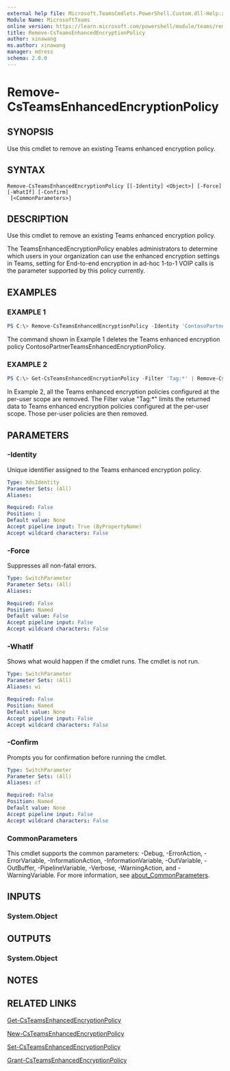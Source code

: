 ```yaml
---
external help file: Microsoft.TeamsCmdlets.PowerShell.Custom.dll-Help.xml
Module Name: MicrosoftTeams
online version: https://learn.microsoft.com/powershell/module/teams/remove-csteamsenhancedencryptionpolicy
title: Remove-CsTeamsEnhancedEncryptionPolicy
author: xinawang
ms.author: xinawang
manager: mdress
schema: 2.0.0
---
```


# Remove-CsTeamsEnhancedEncryptionPolicy

## SYNOPSIS
Use this cmdlet to remove an existing Teams enhanced encryption policy.

## SYNTAX

```
Remove-CsTeamsEnhancedEncryptionPolicy [[-Identity] <Object>] [-Force] [-WhatIf] [-Confirm]
 [<CommonParameters>]
```

## DESCRIPTION
Use this cmdlet to remove an existing Teams enhanced encryption policy.

The TeamsEnhancedEncryptionPolicy enables administrators to determine which users in your organization can use the enhanced encryption settings in Teams, setting for End-to-end encryption in ad-hoc 1-to-1 VOIP calls is the parameter supported by this policy currently.

## EXAMPLES

### EXAMPLE 1
```PowerShell
PS C:\> Remove-CsTeamsEnhancedEncryptionPolicy -Identity 'ContosoPartnerTeamsEnhancedEncryptionPolicy'
```

The command shown in Example 1 deletes the Teams enhanced encryption policy ContosoPartnerTeamsEnhancedEncryptionPolicy.


### EXAMPLE 2
```PowerShell
PS C:\> Get-CsTeamsEnhancedEncryptionPolicy -Filter 'Tag:*' | Remove-CsTeamsEnhancedEncryptionPolicy
```

In Example 2, all the Teams enhanced encryption policies configured at the per-user scope are removed. The Filter value "Tag:*" limits the returned data to Teams enhanced encryption policies configured at the per-user scope. Those per-user policies are then removed.

## PARAMETERS

### -Identity
Unique identifier assigned to the Teams enhanced encryption policy.


```yaml
Type: XdsIdentity
Parameter Sets: (All)
Aliases:

Required: False
Position: 1
Default value: None
Accept pipeline input: True (ByPropertyName)
Accept wildcard characters: False
```

### -Force
Suppresses all non-fatal errors.

```yaml
Type: SwitchParameter
Parameter Sets: (All)
Aliases:

Required: False
Position: Named
Default value: False
Accept pipeline input: False
Accept wildcard characters: False
```

### -WhatIf
Shows what would happen if the cmdlet runs.
The cmdlet is not run.

```yaml
Type: SwitchParameter
Parameter Sets: (All)
Aliases: wi

Required: False
Position: Named
Default value: None
Accept pipeline input: False
Accept wildcard characters: False
```

### -Confirm
Prompts you for confirmation before running the cmdlet.

```yaml
Type: SwitchParameter
Parameter Sets: (All)
Aliases: cf

Required: False
Position: Named
Default value: None
Accept pipeline input: False
Accept wildcard characters: False
```

### CommonParameters
This cmdlet supports the common parameters: -Debug, -ErrorAction, -ErrorVariable, -InformationAction, -InformationVariable, -OutVariable, -OutBuffer, -PipelineVariable, -Verbose, -WarningAction, and -WarningVariable. For more information, see [about_CommonParameters](https://go.microsoft.com/fwlink/?LinkID=113216).


## INPUTS

### System.Object
## OUTPUTS

### System.Object
## NOTES

## RELATED LINKS

[Get-CsTeamsEnhancedEncryptionPolicy](Get-CsTeamsEnhancedEncryptionPolicy.md)

[New-CsTeamsEnhancedEncryptionPolicy](New-CsTeamsEnhancedEncryptionPolicy.md)

[Set-CsTeamsEnhancedEncryptionPolicy](Set-CsTeamsEnhancedEncryptionPolicy.md)

[Grant-CsTeamsEnhancedEncryptionPolicy](Grant-CsTeamsEnhancedEncryptionPolicy.md)
